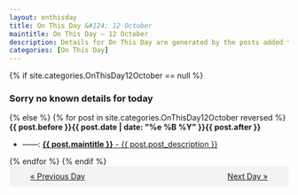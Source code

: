 ```yaml
---
layout: onthisday
title: On This Day &#124; 12 October
maintitle: On This Day — 12 October
description: Details for On This Day are generated by the posts added to the website so the content is subject to changes/updates over time.
categories: [On This Day]
---
```


{% if site.categories.OnThisDay12October == null %}
<h3>Sorry no known details for today</h3>
{% else %}
{% for post in site.categories.OnThisDay12October reversed %}
<strong>{{ post.before }}{{ post.date | date: "%e %B %Y" }}{{ post.after }}</strong>
<ul>
<li> ——: <a class="{{ post.class }}" href="{{ post.url }}"><strong>{{ post.maintitle }}</strong> - {{ post.post_description }}</a></li>
</ul>
{% endfor %}
{% endif %}

<div style="background-color: #f3f3f3; padding: 10px; border-radius: 5px; text-align: center; display: flex; justify-content: space-evenly;">
<a href="/onthisday/10/10-11">« Previous Day</a>
<span style="visibility:hidden;">[ Visit Leap Year February 29 ]</span>
<a href="/onthisday/10/10-13">Next Day »</a>
</div>
